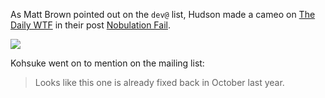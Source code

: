 As Matt Brown pointed out on the `dev@` list, Hudson made a cameo on [The Daily WTF](http://thedailywtf.com) in their post [Nobulation Fail](http://thedailywtf.com/Articles/Nobulation-Fail.aspx).

![](http://agentdero.cachefly.net/scratch/hudson_install_dailywtf.png)

Kohsuke went on to mention on the mailing list:

> Looks like this one is already fixed back in October last year.
